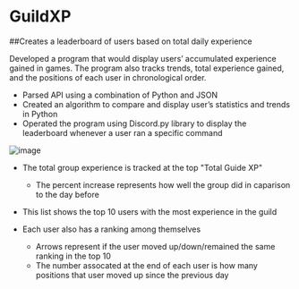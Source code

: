 # GuildXP
##Creates a leaderboard of users based on total daily experience

Developed a program that would display users’ accumulated experience gained in games. The program also tracks trends, total experience gained, and the positions of each user in chronological order.

- Parsed API using a combination of Python and JSON
- Created an algorithm to compare and display user’s statistics and trends in Python
- Operated the program using Discord.py library to display the leaderboard whenever a user ran a specific command

![image](https://imgur.com/oIdK2F1.png)

- The total group experience is tracked at the top "Total Guide XP"
  - The percent increase represents how well the group did in caparison to the day before

- This list shows the top 10 users with the most experience in the guild
- Each user also has a ranking among themselves
  - Arrows represent if the user moved up/down/remained the same ranking in the top 10
  - The number assocated at the end of each user is how many positions that user moved up since the previous day
